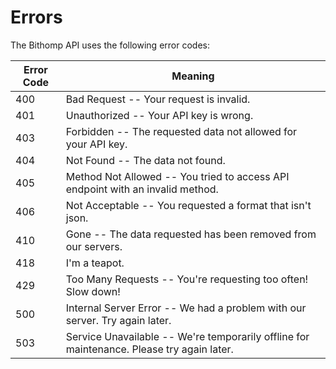 # Errors

The Bithomp API uses the following error codes:

Error Code | Meaning
---------- | -------
400 | Bad Request -- Your request is invalid.
401 | Unauthorized -- Your API key is wrong.
403 | Forbidden -- The requested data not allowed for your API key.
404 | Not Found -- The data not found.
405 | Method Not Allowed -- You tried to access API endpoint with an invalid method.
406 | Not Acceptable -- You requested a format that isn't json.
410 | Gone -- The data requested has been removed from our servers.
418 | I'm a teapot.
429 | Too Many Requests -- You're requesting too often! Slow down!
500 | Internal Server Error -- We had a problem with our server. Try again later.
503 | Service Unavailable -- We're temporarily offline for maintenance. Please try again later.
